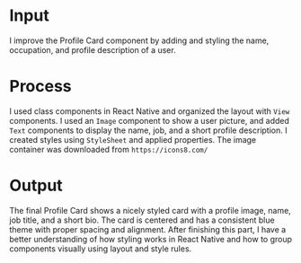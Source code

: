 # Input
I improve the Profile Card component by adding and styling the name, occupation, and profile description of a user.

# Process
I used class components in React Native and organized the layout with `View` components. I used an `Image` component to show a user picture, and added `Text` components to display the name, job, and a short profile description. I created styles using `StyleSheet` and applied properties. The image container was downloaded from `https://icons8.com/`

# Output
The final Profile Card shows a nicely styled card with a profile image, name, job title, and a short bio. The card is centered and has a consistent blue theme with proper spacing and alignment. After finishing this part, I have a better understanding of how styling works in React Native and how to group components visually using layout and style rules.
